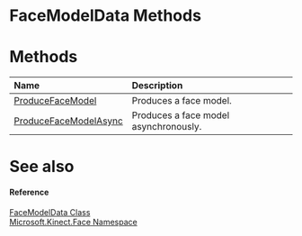 FaceModelData Methods  
=====================  

<span id="publicmethodsSection"></span>

Methods  
=======  

<table>
<colgroup>
<col width="30%" />
<col width="60%" />
</colgroup>
<thead>
<tr class="header">
<th align="left">Name</th>
<th align="left">Description</th>
</tr>
</thead>
<tbody>
<tr class="odd">
<td align="left"><a href="Methods/ProduceFaceModel_Method.md">ProduceFaceModel</a></td>
<td align="left">Produces a face model.</td>
</tr>
<tr class="even">
<td align="left"><a href="Methods/ProduceFaceModelAsync_Method.md">ProduceFaceModelAsync</a></td>
<td align="left">Produces a face model asynchronously.</td>
</tr>
</tbody>
</table>

<span id="ID4EI"></span>

See also  
========  

<span id="ID4EK"></span>
#### Reference  

[FaceModelData Class](../FaceModelData_Class.md)  
 [Microsoft.Kinect.Face Namespace](../../Kinect.Face.md)  



<!--Please do not edit the data in the comment block below.-->
<!--
TOCTitle : FaceModelData Methods
RLTitle : FaceModelData Methods
KeywordK : FaceModelData class, methods
KeywordA : Methods.T:Microsoft.Kinect.Face.FaceModelData
AssetID : Methods.T:Microsoft.Kinect.Face.FaceModelData
Locale : en-us
CommunityContent : 1
TargetOS : Windows
TopicType : kbSyntax
DocSet : K4Wv2
ProjType : K4Wv2Proj
Technology : Kinect for Windows
Product : Kinect for Windows SDK v2
productversion : 20
-->
